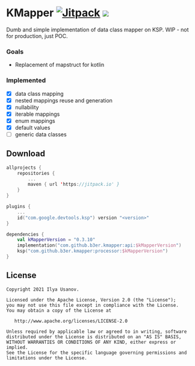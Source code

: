 KMapper [![Jitpack](https://jitpack.io/v/b3er/kmapper.svg)](https://jitpack.io/v/b3er/kmapper) [![](https://jitci.com/gh/b3er/kmapper/svg)](https://jitci.com/gh/b3er/kmapper)
===
Dumb and simple implementation of data class mapper on KSP. WIP - not for production, just POC.

### Goals

* Replacement of mapstruct for kotlin

### Implemented

- [x] data class mapping
- [x] nested mappings reuse and generation
- [x] nullability
- [x] iterable mappings
- [x] enum mappings
- [x] default values
- [ ] generic data classes

Download
---

```kotlin
allprojects {
    repositories {
        ...
        maven { url 'https://jitpack.io' }
    }
}

plugins {
    ...
    id("com.google.devtools.ksp") version "<version>"
}

dependencies {
    val kMapperVersion = "0.3.10"
    implementation("com.github.b3er.kmapper:api:$kMapperVersion")
    ksp("com.github.b3er.kmapper:processor:$kMapperVersion")
}
```

License
---

```text
Copyright 2021 Ilya Usanov.

Licensed under the Apache License, Version 2.0 (the "License");
you may not use this file except in compliance with the License.
You may obtain a copy of the License at

   http://www.apache.org/licenses/LICENSE-2.0

Unless required by applicable law or agreed to in writing, software
distributed under the License is distributed on an "AS IS" BASIS,
WITHOUT WARRANTIES OR CONDITIONS OF ANY KIND, either express or implied.
See the License for the specific language governing permissions and
limitations under the License.
```
